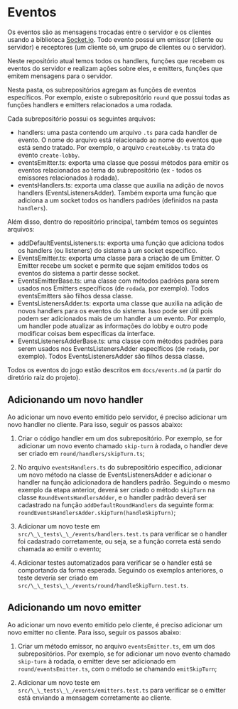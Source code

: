 # Eventos

Os eventos são as mensagens trocadas entre o servidor e os clientes usando a biblioteca [Socket.io](https://socket.io/). Todo evento possui um emissor (cliente ou servidor) e receptores (um cliente só, um grupo de clientes ou o servidor).

Neste repositório atual temos todos os handlers, funções que recebem os eventos do servidor e realizam ações sobre eles, e emitters, funções que emitem mensagens para o servidor.

Nesta pasta, os subrepositórios agregam as funções de eventos específicos. Por exemplo, existe o subrepositório `round` que possui todas as funções handlers e emitters relacionados a uma rodada.

Cada subrepositório possui os seguintes arquivos:

- handlers: uma pasta contendo um arquivo `.ts` para cada handler de evento. O nome do arquivo está relacionado ao nome do eventos que está sendo tratado. Por exemplo, o arquivo `createLobby.ts` trata do evento `create-lobby`.
- eventsEmitter.ts: exporta uma classe que possui métodos para emitir os eventos relacionados ao tema do subrepositório (ex - todos os emissores relacionados à rodada).
- eventsHandlers.ts: exporta uma classe que auxilia na adição de novos handlers (EventsListenersAdder). Também exporta uma função que adiciona a um socket todos os handlers padrões (definidos na pasta `handlers`).

Além disso, dentro do repositório principal, também temos os seguintes arquivos:

- addDefaultEventsListeners.ts: exporta uma função que adiciona todos os handlers (ou listeners) do sistema à um socket especifico.
- EventsEmitter.ts: exporta uma classe para a criação de um Emitter. O Emitter recebe um socket e permite que sejam emitidos todos os eventos do sistema a partir desse socket.
- EventsEmitterBase.ts: uma classe com métodos padrões para serem usados nos Emitters específicos (de `rodada`, por exemplo). Todos eventsEmitters são filhos dessa classe.
- EventsListenersAdder.ts: exporta uma classe que auxilia na adição de novos handlers para os eventos do sistema. Isso pode ser útil pois podem ser adicionados mais de um handler a um evento. Por exemplo, um handler pode atualizar as informações do lobby e outro pode modificar coisas bem específicas da interface.
- EventsListenersAdderBase.ts: uma classe com métodos padrões para serem usados nos EventsListenersAdder específicos (de `rodada`, por exemplo). Todos EventsListenersAdder são filhos dessa classe.

Todos os eventos do jogo estão descritos em `docs/events.md` (a partir do diretório raíz do projeto).

## Adicionando um novo handler

Ao adicionar um novo evento emitido pelo servidor, é preciso adicionar um novo handler no cliente. Para isso, seguir os passos abaixo:

1. Criar o código handler em um dos subrepositório. Por exemplo, se for adicionar um novo evento chamado `skip-turn` à rodada, o handler deve ser criado em `round/handlers/skipTurn.ts`;

2. No arquivo `eventsHandlers.ts` do subrepositório específico, adicionar um novo método na classe de EventsListenersAdder e adicionar o handler na função adicionadora de handlers padrão. Seguindo o mesmo exemplo da etapa anterior, deverá ser criado o método `skipTurn` na classe `RoundEventsHandlersAdder`, e o handler padrão deverá ser cadastrado na função `addDefaultRoundHandlers` da seguinte forma: `roundEventsHandlersAdder.skipTurn(handleSkipTurn)`;

3. Adicionar um novo teste em `src/\_\_tests\_\_/events/handlers.test.ts` para verificar se o handler foi cadastrado corretamente, ou seja, se a função correta está sendo chamada ao emitir o evento;

4. Adicionar testes automatizados para verificar se o handler está se comportando da forma esperada. Seguindo os exemplos anteriores, o teste deveria ser criado em `src/\_\_tests\_\_/events/round/handleSkipTurn.test.ts`.

## Adicionando um novo emitter

Ao adicionar um novo evento emitido pelo cliente, é preciso adicionar um novo emitter no cliente. Para isso, seguir os passos abaixo:

1. Criar um método emissor, no arquivo `eventsEmitter.ts`, em um dos subrepositórios. Por exemplo, se for adicionar um novo evento chamado `skip-turn` à rodada, o emitter deve ser adicionado em `round/eventsEmitter.ts`, com o método se chamando `emitSkipTurn`;

2. Adicionar um novo teste em `src/\_\_tests\_\_/events/emitters.test.ts` para verificar se o emitter está enviando a mensagem corretamente ao cliente.